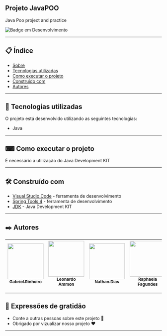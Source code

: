 ## Projeto JavaPOO

Java Poo project and practice

![Badge em Desenvolvimento](https://img.shields.io/static/v1?label=STATUS&message=EM%20PROGRESSO&color=GREEN&style=for-the-badge)
 
 
--- 

## 📋 Índice

- [Sobre](#javapoo)
- [Tecnologias utilizadas](#-tecnologias-utilizadas)
- [Como executar o projeto](#-como-executar-o-projeto)
- [Construído com](#%EF%B8%8F-construído-com)
- [Autores](#%EF%B8%8F-autores)

--- 

## 🚀 Tecnologias utilizadas

O projeto está desenvolvido utilizando as seguintes tecnologias:

- Java

--- 

## ⌨ Como executar o projeto

É necessário a utilização do Java Development KIT

--- 

## 🛠️ Construído com

* [Visual Studio Code](https://code.visualstudio.com/) - ferramenta de desenvolvimento
* [Spring Tools 4](https://spring.io/tools) - ferramenta de desenvolvimento
* [JDK](https://www.oracle.com/br/java/technologies/javase/jdk11-archive-downloads.html) - Java Development KIT
--- 

## ✒️ Autores

| [<img src="https://avatars.githubusercontent.com/u/110867246?v=4" width=115><br><sub>Gabriel Pinheiro</sub>](https://github.com/BilPinheiro) | [<img src="https://avatars.githubusercontent.com/u/69130377?v=4" width=115><br><sub>Leonardo Ammon</sub>](https://github.com/unamon) |  [<img src="https://avatars.githubusercontent.com/u/104539556?v=4" width=115><br><sub>Nathan Dias</sub>](https://github.com/nathanfdias) | [<img src="https://avatars.githubusercontent.com/u/97267492?s=400&u=dfa6d3d30423ac374c7ed9189e9a24808cdc39c6&v=4" width=115><br><sub>Raphaela Fagundes</sub>](https://github.com/Raphaela-Fagundes) |  [<img src="https://avatars.githubusercontent.com/u/106483714?v=4" width=115><br><sub>Rivania Gomes</sub>](https://github.com/RivaniaGomes) | 
| :---: | :---: | :---: | :---: | :---: |
--- 
 
## 🎁 Expressões de gratidão

* Conte a outras pessoas sobre este projeto 📢
* Obrigado por vizualizar nosso projeto ❤️

--- 
